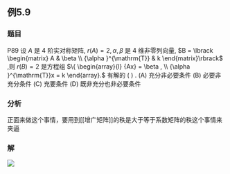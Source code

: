 ## 例5.9
### 题目
P89 设 $A$ 是 4 阶实对称矩阵, $r( A) = 2,\alpha ,\beta$ 是 4 维非零列向量, $B = \lbrack \begin{matrix} A & \beta \\ {\alpha }^{\mathrm{T}} & k \end{matrix}\rbrack$ ,则 $r( B) = 2$ 是方程组 $\{ \begin{array}{l} {Ax} = \beta , \\ {\alpha }^{\mathrm{T}}x = k \end{array}.$ 有解的 ( ) .
(A) 充分非必要条件 
(B) 必要非充分条件
(C) 充要条件 
(D) 既非充分也非必要条件
### 分析
正面来做这个事情，要用到[[增广矩阵]]的秩是大于等于系数矩阵的秩这个事情来夹逼
### 解
![](https://img.hwenyi.live/202410182217711.webp)
